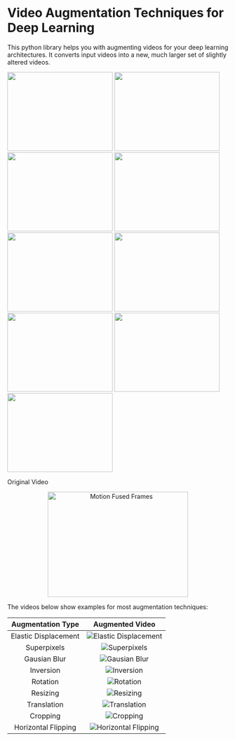 # Video Augmentation Techniques for Deep Learning
This python library helps you with augmenting videos for your deep learning architectures.
It converts input videos into a new, much larger set of slightly altered videos.


<img width="240" height="180" src="videos/elastic.gif">
<img width="240" height="180" src="videos/segmented.gif">
<img width="240" height="180" src="videos/blurred.gif">

<img width="240" height="180" src="videos/inverted.gif">
<img width="240" height="180" src="videos/rotated.gif">
<img width="240" height="180" src="videos/resized.gif">

<img width="240" height="180" src="videos/translated.gif">
<img width="240" height="180" src="videos/cropped.gif">
<img width="240" height="180" src="videos/flipped.gif">



  Original Video     
  
 <p align="center"><img src="videos/original.gif" align="center" width="320" height="240" title="Motion Fused Frames" /></p>





The videos below show examples for most augmentation techniques:

Augmentation Type                   |  Augmented Video
:----------------------------------:|:-------------------------:
Elastic Displacement                |  ![Elastic Displacement](videos/elastic.gif?raw=true "Elastic Displacement")
Superpixels                         |  ![Superpixels](videos/segmented.gif?raw=true "Superpixels")
Gausian Blur                        |  ![Gausian Blur](videos/blurred.gif?raw=true "Gausian Blur")
Inversion                           |  ![Inversion](videos/inverted.gif?raw=true "Inversion")
Rotation                            |  ![Rotation](videos/rotated.gif?raw=true "Rotation")
Resizing                            |  ![Resizing](videos/resized.gif?raw=true "Resizing")
Translation                         |  ![Translation](videos/translated.gif?raw=true "Translation")
Cropping                            |  ![Cropping](videos/cropped.gif?raw=true "Cropping")
Horizontal Flipping                 |  ![Horizontal Flipping](videos/flipped.gif?raw=true "Horizontal Flipping")

